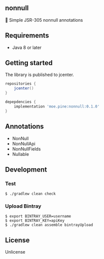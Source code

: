 ## nonnull

:police_car: Simple JSR-305 nonnull annotations

## Requirements
- Java 8 or later

## Getting started
The library is published to jcenter.

```gradle
repositories {
    jcenter()
}

depepdencies {
    implementation 'moe.pine:nonnull:0.1.0'
}
```

## Annotations
- NonNull
- NonNullApi
- NonNullFields
- Nullable

## Development
### Test

```
$ ./gradlew clean check
```

### Upload Bintray

```
$ export BINTRAY_USER=username
$ export BINTRAY_KEY=apiKey
$ ./gradlew clean assemble bintrayUpload
```

## License
Unlicense
